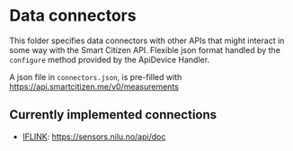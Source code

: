 # Data connectors

This folder specifies data connectors with other APIs that might interact in some way with the Smart Citizen API. Flexible json format handled by the `configure` method provided by the ApiDevice Handler.

A json file in `connectors.json`, is pre-filled with https://api.smartcitizen.me/v0/measurements

## Currently implemented connections

- [IFLINK](https://iflink.nilu.no/en/home/): https://sensors.nilu.no/api/doc
